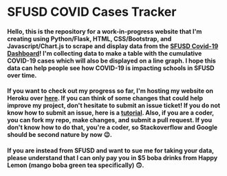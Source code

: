 # SFUSD COVID Cases Tracker
#### Hello, this is the repository for a work-in-progress website that I'm creating using Python/Flask, HTML, CSS/Bootstrap, and Javascript/Chart.js to scrape and display data from the [**SFUSD Covid-19 Dashboard**](https://www.sfusd.edu/covid-19-response-updates-and-resources/health-and-safety-guidelines/when-someone-gets-sick/covid-19-testing-dashboard)! I'm collecting data to make a table with the cumulative COVID-19 cases which will also be displayed on a line graph. I hope this data can help people see how COVID-19 is impacting schools in SFUSD over time.
#### If you want to check out my progress so far, I'm hosting my website on Heroku over [**here**](https://sfusdcovidtracker.herokuapp.com/). If you can think of some changes that could help improve my project, don't hesitate to submit an issue ticket! If you do not know how to submit an issue, here is a [**tutorial**](https://docs.github.com/en/issues/tracking-your-work-with-issues/creating-an-issue). Also, if you are a coder, you can fork my repo, make changes, and submit a pull request. If you don't know how to do that, you're a coder, so Stackoverflow and Google should be second nature by now 😉. 
#### If you are instead from SFUSD and want to sue me for taking your data, please understand that I can only pay you in $5 boba drinks from Happy Lemon (mango boba green tea specifically) 🙃.
